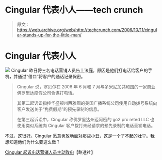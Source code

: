 # Cingular 代表小人——tech crunch

> 原文：<https://web.archive.org/web/http://techcrunch.com/2006/10/11/cingular-stands-up-for-the-little-man/>

# Cingular 代表小人

![](img/09e9b7394a52ae9410a19c17aa338e64.png) Cingular 昨日将三名电话营销人员告上法庭，原因是他们打电话给客户的手机，并通过“借口”将客户的通话记录保密。

> Cingular 说，塞贝尔在 2006 年 6 月和 7 月与多米尼加共和国的一家商业佛罗里达度假公司合谋打电话。
> 
> 其第二起诉讼指控华盛顿州西雅图的美国广播系统公司使用自动拨号系统向客户发送关于“免费假期”的预先录制的信息。
> 
> 在第三起诉讼中，Cingular 称佛罗里达州迈阿密的 go2 pro reted LLC 也使用类似系统向 Cingular 客户拨打未经请求的预先录制的电话营销电话。

不过，这很好。Cingular 愿意勇敢地面对那些小丑，这是一个了不起的壮举。我想知道他们为什么要这么做？

[Cingular 起诉电话营销人员主动致电](https://web.archive.org/web/20210301234846/http://news.yahoo.com/s/nm/20061010/tc_nm/telecoms_cingular_dc)【路透社】